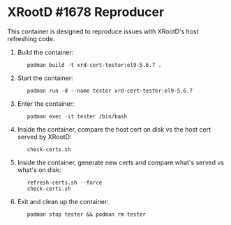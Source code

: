 XRootD #1678 Reproducer
=======================

This container is designed to reproduce issues with XRootD's host refreshing code.

1.   Build the container:

            podman build -t xrd-cert-tester:el9-5.6.7 .

1.   Start the container:

            podman run -d --name tester xrd-cert-tester:el9-5.6.7

1.   Enter the container:

            podman exec -it tester /bin/bash


1.   Inside the container, compare the host cert on disk vs the host cert served by XRootD:

            check-certs.sh

1.   Inside the container, generate new certs and compare what's served vs what's on disk:

            refresh-certs.sh --force
            check-certs.sh

1.   Exit and clean up the container:

            podman stop tester && podman rm tester
